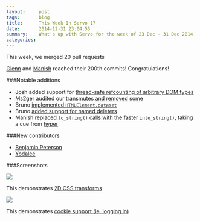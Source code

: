```yaml
---
layout:     post
tags:       blog
title:      This Week In Servo 17
date:       2014-12-31 23:04:55
summary:    What's up with Servo for the week of 23 Dec - 31 Dec 2014
categories: 
---
```


This week, we merged 20 pull requests

[Glenn](https://github.com/servo/servo/commit/f579be2307185441d869834cbb5d40abe24baee7) and 
[Manish](https://github.com/servo/servo/commit/93c350e6e38f76587966f77b436d73fdec68e00b) reached their 200th commits! Congratulations!

###Notable additions

 - Josh added support for [thread-safe refcounting of arbitrary DOM types](https://github.com/servo/servo/pull/4057)
 - Ms2ger audited our transmutes [and removed some](https://github.com/servo/servo/pull/4490)
 - Bruno [implemented `HTMLElement.dataset`](https://github.com/servo/servo/pull/4467)
 - Bruno [added support for named deleters](https://github.com/servo/servo/pull/4483)
 - Manish [replaced `to_string()` calls with the faster `into_string()`](https://github.com/servo/servo/pull/4485), taking a cue from 
[hyper](https://github.com/hyperium/hyper/pull/190)

###New contributors

 - [Benjamin Peterson](https://github.com/gutworth)
 - [Yodalee](https://github.com/yodalee)

###Screenshots

![](http://i.imgur.com/UI8vcXm.png)

This demonstrates [2D CSS transforms](https://github.com/servo/servo/pull/4522)

![](http://i.imgur.com/QWMkQNO.png)

This demonstrates [cookie support (ie. logging in)](https://github.com/servo/servo/pull/4519)
